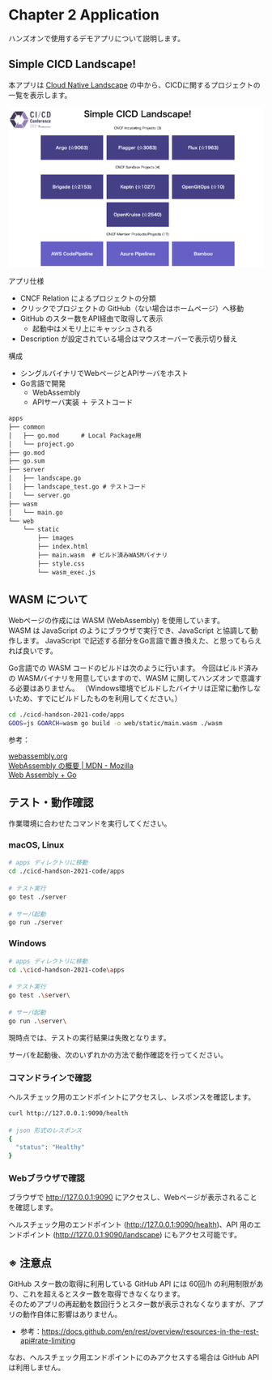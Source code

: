 # Chapter 2 Application

ハンズオンで使用するデモアプリについて説明します。

## Simple CICD Landscape!

本アプリは [Cloud Native Landscape](https://landscape.cncf.io/) の中から、CICDに関するプロジェクトの一覧を表示します。

![app](./images/chapter2/screenshot.png)

アプリ仕様

- CNCF Relation によるプロジェクトの分類
- クリックでプロジェクトの GitHub（ない場合はホームページ）へ移動
- GitHub のスター数をAPI経由で取得して表示
  - 起動中はメモリ上にキャッシュされる
- Description が設定されている場合はマウスオーバーで表示切り替え

構成

- シングルバイナリでWebページとAPIサーバをホスト
- Go言語で開発
  - WebAssembly
  - APIサーバ実装 ＋ テストコード

```txt
apps
├── common
│   ├── go.mod      # Local Package用
│   └── project.go
├── go.mod
├── go.sum
├── server
│   ├── landscape.go
│   ├── landscape_test.go # テストコード
│   └── server.go
├── wasm
│   └── main.go
└── web
    └── static
        ├── images
        ├── index.html
        ├── main.wasm  # ビルド済みWASMバイナリ
        ├── style.css
        └── wasm_exec.js

```

## WASM について

Webページの作成には WASM (WebAssembly) を使用しています。<br/>
WASM は JavaScript のようにブラウザで実行でき、JavaScript と協調して動作します。
JavaScript で記述する部分をGo言語で置き換えた、と思ってもらえれば良いです。

Go言語での WASM コードのビルドは次のように行います。
今回はビルド済みの WASMバイナリを用意していますので、WASM に関してハンズオンで意識する必要はありません。
（Windows環境でビルドしたバイナリは正常に動作しないため、すでにビルドしたものを利用してください。）

```bash
cd ./cicd-handson-2021-code/apps
GOOS=js GOARCH=wasm go build -o web/static/main.wasm ./wasm
```

参考：

[webassembly.org](https://webassembly.org/)<br/>
[WebAssembly の概要 | MDN - Mozilla](https://developer.mozilla.org/ja/docs/WebAssembly)<br/>
[Web Assembly + Go](https://medium.com/@rcougil/web-assembly-go-d01bbfc004cc)

## テスト・動作確認

作業環境に合わせたコマンドを実行してください。

### macOS, Linux

```bash
# apps ディレクトリに移動
cd ./cicd-handson-2021-code/apps

# テスト実行
go test ./server

# サーバ起動
go run ./server
```

### Windows

```bash
# apps ディレクトリに移動
cd .\cicd-handson-2021-code\apps

# テスト実行
go test .\server\

# サーバ起動
go run .\server\
```

現時点では、テストの実行結果は失敗となります。

サーバを起動後、次のいずれかの方法で動作確認を行ってください。

### コマンドラインで確認

ヘルスチェック用のエンドポイントにアクセスし、レスポンスを確認します。

```bash
curl http://127.0.0.1:9090/health

# json 形式のレスポンス
{
  "status": "Healthy"
}
```

### Webブラウザで確認

ブラウザで <http://127.0.0.1:9090> にアクセスし、Webページが表示されることを確認します。

ヘルスチェック用のエンドポイント (<http://127.0.0.1:9090/health>)、API 用のエンドポイント (<http://127.0.0.1:9090/landscape>) にもアクセス可能です。

## ※ 注意点

GitHub スター数の取得に利用している GitHub API には 60回/h の利用制限があり、これを超えるとスター数を取得できなくなります。<br/>
そのためアプリの再起動を数回行うとスター数が表示されなくなりますが、アプリの動作自体に影響はありません。

- 参考：<https://docs.github.com/en/rest/overview/resources-in-the-rest-api#rate-limiting>

なお、ヘルスチェック用エンドポイントにのみアクセスする場合は GitHub API は利用しません。
